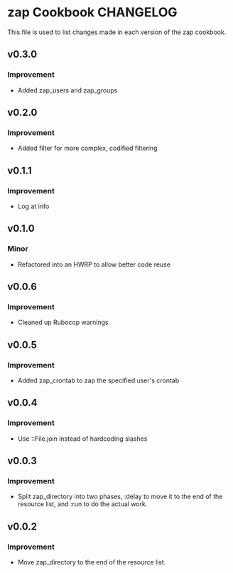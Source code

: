 zap Cookbook CHANGELOG
======================
This file is used to list changes made in each version of the zap cookbook.

v0.3.0
------
### Improvement
- Added zap_users and zap_groups

v0.2.0
------
### Improvement
- Added filter for more complex, codified filtering

v0.1.1
------
### Improvement
- Log at info

v0.1.0
------
### Minor
- Refactored into an HWRP to allow better code reuse

v0.0.6
------
### Improvement
- Cleaned up Rubocop warnings

v0.0.5
------
### Improvement
- Added zap_crontab to zap the specified user's crontab

v0.0.4
------
### Improvement
- Use ::File.join instead of hardcoding slashes

v0.0.3
------
### Improvement
- Split zap_directory into two phases, :delay to move it to the end of
  the resource list, and :run to do the actual work.

v0.0.2
------
### Improvement
- Move zap_directory to the end of the resource list.
